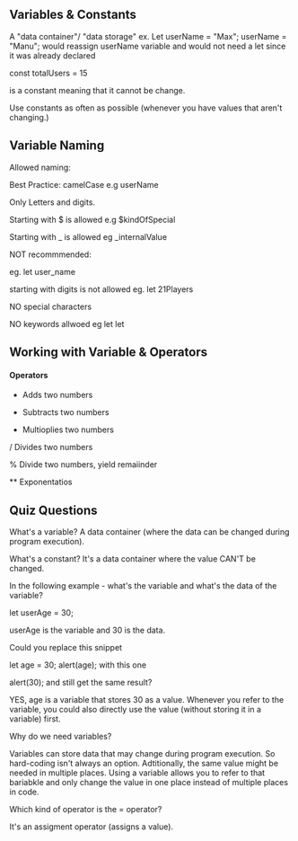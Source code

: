 ## Variables & Constants

A "data container"/ "data storage"
ex. Let userName = "Max";
userName = "Manu"; would reassign userName variable and would not need a let since it was already declared

const totalUsers = 15

is a constant meaning that it cannot be change.

Use constants as often as possible (whenever you have values that aren't changing.)

## Variable Naming

Allowed naming:

Best Practice: camelCase e.g userName

Only Letters and digits.

Starting with $ is allowed e.g $kindOfSpecial

Starting with \_ is allowed eg \_internalValue

NOT recommmended:

eg. let user_name

starting with digits is not allowed eg. let 21Players

NO special characters

NO keywords allwoed eg let let

## Working with Variable & Operators

#### Operators

- Adds two numbers

* Subtracts two numbers

- Multioplies two numbers

/ Divides two numbers

% Divide two numbers, yield remaiinder

\*\* Exponentatios

## Quiz Questions

What's a variable?
A data container (where the data can be changed during program execution).

What's a constant?
It's a data container where the value CAN'T be changed.

In the following example - what's the variable and what's the data of the variable?

let userAge = 30;

userAge is the variable and 30 is the data.

Could you replace this snippet

let age = 30;
alert(age);
with this one

alert(30);
and still get the same result?

YES, age is a variable that stores 30 as a value. Whenever you refer to the variable, you could also directly use the value (without storing it in a variable) first.

Why do we need variables?

Variables can store data that may change during program execution. So hard-coding isn't always an option. Adtitionally, the same value might be needed in multiple places. Using a variable allows you to refer to that bariabkle and only change the value in one place instead of multiple places in code.

Which kind of operator is the = operator?

It's an assigment operator (assigns a value).
